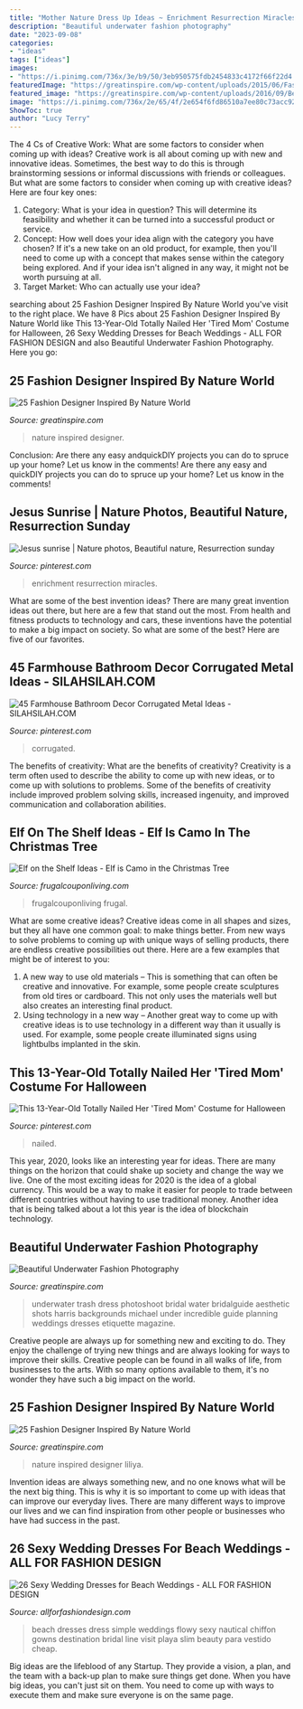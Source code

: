 ```yaml
---
title: "Mother Nature Dress Up Ideas ~ Enrichment Resurrection Miracles"
description: "Beautiful underwater fashion photography"
date: "2023-09-08"
categories:
- "ideas"
tags: ["ideas"]
images:
- "https://i.pinimg.com/736x/3e/b9/50/3eb950575fdb2454833c4172f66f22d4.jpg"
featuredImage: "https://greatinspire.com/wp-content/uploads/2015/06/Fashion-Designer-Inspired-By-Nature-World-liliya-hudyakova-16.jpg"
featured_image: "https://greatinspire.com/wp-content/uploads/2016/09/Beautiful-Underwater-Fashion-Photography-6.jpg"
image: "https://i.pinimg.com/736x/2e/65/4f/2e654f6fd86510a7ee80c73acc92a2cd.jpg"
ShowToc: true
author: "Lucy Terry"
---
```



The 4 Cs of Creative Work: What are some factors to consider when coming up with ideas?
Creative work is all about coming up with new and innovative ideas. Sometimes, the best way to do this is through brainstorming sessions or informal discussions with friends or colleagues. But what are some factors to consider when coming up with creative ideas? Here are four key ones:
1. Category: What is your idea in question? This will determine its feasibility and whether it can be turned into a successful product or service.
2. Concept: How well does your idea align with the category you have chosen? If it's a new take on an old product, for example, then you'll need to come up with a concept that makes sense within the category being explored. And if your idea isn't aligned in any way, it might not be worth pursuing at all.
3. Target Market: Who can actually use your idea?

	

		
searching about 25 Fashion Designer Inspired By Nature World you've visit to the right place. We have 8 Pics about 25 Fashion Designer Inspired By Nature World like This 13-Year-Old Totally Nailed Her &#039;Tired Mom&#039; Costume for Halloween, 26 Sexy Wedding Dresses for Beach Weddings - ALL FOR FASHION DESIGN and also Beautiful Underwater Fashion Photography. Here you go:
		
    
## 25 Fashion Designer Inspired By Nature World

<img loading=lazy src="https://greatinspire.com/wp-content/uploads/2015/06/Fashion-Designer-Inspired-By-Nature-World-liliya-hudyakova-16.jpg" onerror="this.onerror=null;this.src='https://tse1.mm.bing.net/th?id=OIP.RLEkyU2ib5rQOd_fot7aUgHaFj&amp;pid=15.1';" alt="25 Fashion Designer Inspired By Nature World">

_Source: greatinspire.com_

>nature inspired designer. 

	

Conclusion: Are there any easy andquickDIY projects you can do to spruce up your home? Let us know in the comments!
Are there any easy and quickDIY projects you can do to spruce up your home? Let us know in the comments!

    
## Jesus Sunrise | Nature Photos, Beautiful Nature, Resurrection Sunday

<img loading=lazy src="https://i.pinimg.com/736x/2e/65/4f/2e654f6fd86510a7ee80c73acc92a2cd.jpg" onerror="this.onerror=null;this.src='https://tse2.mm.bing.net/th?id=OIP.gwdlwQ5AAkpeFdM6CSllgAHaJ5&amp;pid=15.1';" alt="Jesus sunrise | Nature photos, Beautiful nature, Resurrection sunday">

_Source: pinterest.com_

>enrichment resurrection miracles. 

	

What are some of the best invention ideas?
There are many great invention ideas out there, but here are a few that stand out the most. From health and fitness products to technology and cars, these inventions have the potential to make a big impact on society. So what are some of the best? Here are five of our favorites.

    
## 45 Farmhouse Bathroom Decor Corrugated Metal Ideas - SILAHSILAH.COM

<img loading=lazy src="https://i.pinimg.com/736x/ee/ad/0e/eead0e016e5cdd3e261218b6e7819014.jpg" onerror="this.onerror=null;this.src='https://tse1.mm.bing.net/th?id=OIP.VYxgpa2S78Q3lnuFTGitjAHaJ6&amp;pid=15.1';" alt="45 Farmhouse Bathroom Decor Corrugated Metal Ideas - SILAHSILAH.COM">

_Source: pinterest.com_

>corrugated. 

	

The benefits of creativity: What are the benefits of creativity?
Creativity is a term often used to describe the ability to come up with new ideas, or to come up with solutions to problems. Some of the benefits of creativity include improved problem solving skills, increased ingenuity, and improved communication and collaboration abilities.

    
## Elf On The Shelf Ideas - Elf Is Camo In The Christmas Tree

<img loading=lazy src="https://www.frugalcouponliving.com/wp-content/uploads/2014/11/Elf-on-the-shelf-ideas-camo-frugal-coupon-living.jpg" onerror="this.onerror=null;this.src='https://tse2.mm.bing.net/th?id=OIP.7r37pjWjbchiaOhq1IXnjgHaLH&amp;pid=15.1';" alt="Elf on the Shelf Ideas - Elf is Camo in the Christmas Tree">

_Source: frugalcouponliving.com_

>frugalcouponliving frugal. 

	

What are some creative ideas?
Creative ideas come in all shapes and sizes, but they all have one common goal: to make things better. From new ways to solve problems to coming up with unique ways of selling products, there are endless creative possibilities out there. Here are a few examples that might be of interest to you: 
1. A new way to use old materials – This is something that can often be creative and innovative. For example, some people create sculptures from old tires or cardboard. This not only uses the materials well but also creates an interesting final product. 
2. Using technology in a new way – Another great way to come up with creative ideas is to use technology in a different way than it usually is used. For example, some people create illuminated signs using lightbulbs implanted in the skin.

    
## This 13-Year-Old Totally Nailed Her &#039;Tired Mom&#039; Costume For Halloween

<img loading=lazy src="https://i.pinimg.com/736x/3e/b9/50/3eb950575fdb2454833c4172f66f22d4.jpg" onerror="this.onerror=null;this.src='https://tse2.mm.bing.net/th?id=OIP.g9F1Eu-W7YwTVUisflgD5QHaJ4&amp;pid=15.1';" alt="This 13-Year-Old Totally Nailed Her &#039;Tired Mom&#039; Costume for Halloween">

_Source: pinterest.com_

>nailed. 

	

This year, 2020, looks like an interesting year for ideas. There are many things on the horizon that could shake up society and change the way we live. One of the most exciting ideas for 2020 is the idea of a global currency. This would be a way to make it easier for people to trade between different countries without having to use traditional money. Another idea that is being talked about a lot this year is the idea of blockchain technology.

    
## Beautiful Underwater Fashion Photography

<img loading=lazy src="https://greatinspire.com/wp-content/uploads/2016/09/Beautiful-Underwater-Fashion-Photography-6.jpg" onerror="this.onerror=null;this.src='https://tse2.mm.bing.net/th?id=OIP.vfwjpH2jjXZosX4vSnh1qAHaLH&amp;pid=15.1';" alt="Beautiful Underwater Fashion Photography">

_Source: greatinspire.com_

>underwater trash dress photoshoot bridal water bridalguide aesthetic shots harris backgrounds michael under incredible guide planning weddings dresses etiquette magazine. 

	

Creative people are always up for something new and exciting to do. They enjoy the challenge of trying new things and are always looking for ways to improve their skills. Creative people can be found in all walks of life, from businesses to the arts. With so many options available to them, it's no wonder they have such a big impact on the world.

    
## 25 Fashion Designer Inspired By Nature World

<img loading=lazy src="https://greatinspire.com/wp-content/uploads/2015/06/Fashion-Designer-Inspired-By-Nature-World-liliya-hudyakova-20.jpg" onerror="this.onerror=null;this.src='https://tse2.mm.bing.net/th?id=OIP._CQBHfLWx4ICBRHpsg84fQHaFj&amp;pid=15.1';" alt="25 Fashion Designer Inspired By Nature World">

_Source: greatinspire.com_

>nature inspired designer liliya. 

	

Invention ideas are always something new, and no one knows what will be the next big thing. This is why it is so important to come up with ideas that can improve our everyday lives. There are many different ways to improve our lives and we can find inspiration from other people or businesses who have had success in the past.

    
## 26 Sexy Wedding Dresses For Beach Weddings - ALL FOR FASHION DESIGN

<img loading=lazy src="https://allforfashiondesign.com/wp-content/uploads/2013/09/b-18.jpg" onerror="this.onerror=null;this.src='https://tse1.mm.bing.net/th?id=OIP.15eJe-QJf8ozjJjCZ5P0IgAAAA&amp;pid=15.1';" alt="26 Sexy Wedding Dresses for Beach Weddings - ALL FOR FASHION DESIGN">

_Source: allforfashiondesign.com_

>beach dresses dress simple weddings flowy sexy nautical chiffon gowns destination bridal line visit playa slim beauty para vestido cheap. 

	

Big ideas are the lifeblood of any Startup. They provide a vision, a plan, and the team with a back-up plan to make sure things get done. When you have big ideas, you can't just sit on them. You need to come up with ways to execute them and make sure everyone is on the same page.

